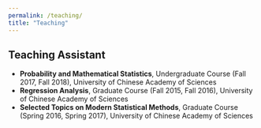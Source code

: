 ```yaml
---
permalink: /teaching/
title: "Teaching"
---
```


## Teaching Assistant

* **Probability and Mathematical Statistics**, Undergraduate Course (Fall 2017, Fall 2018), University of Chinese Academy of Sciences
* **Regression Analysis**, Graduate Course (Fall 2015, Fall 2016), University of Chinese Academy of Sciences
* **Selected Topics on Modern Statistical Methods**, Graduate Course (Spring 2016, Spring 2017), University of Chinese Academy of Sciences
